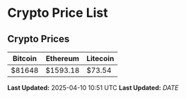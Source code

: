 # Crypto Price List

## Crypto Prices
| Bitcoin | Ethereum | Litecoin |
| ------- | -------- | -------- |
| $81648 | $1593.18 | $73.54 |
**Last Updated:** 2025-04-10 10:51 UTC
**Last Updated:** $DATE$
